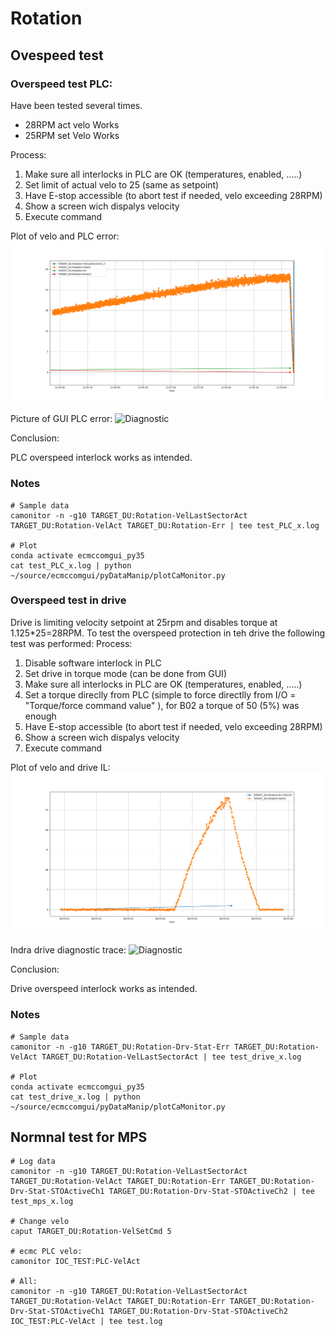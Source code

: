 # Rotation


## Ovespeed test
### Overspeed test PLC:
Have been tested several times.
* 28RPM act velo Works
* 25RPM set Velo Works

Process:
1. Make sure all interlocks in PLC are OK (temperatures, enabled, .....)
2. Set limit of actual velo to 25 (same as setpoint) 
3. Have E-stop accessible (to abort test if needed, velo exceeding 28RPM)
4. Show a screen wich dispalys velocity
5. Execute command


Plot of velo and PLC error:
![Results](overspeedIL_plc_plot.png)

Picture of GUI PLC error:
![Diagnostic](plcOverspeedILDiag.jpeg)


Conclusion:

PLC overspeed interlock works as intended.

### Notes
```
# Sample data
camonitor -n -g10 TARGET_DU:Rotation-VelLastSectorAct TARGET_DU:Rotation-VelAct TARGET_DU:Rotation-Err | tee test_PLC_x.log

# Plot
conda activate ecmccomgui_py35
cat test_PLC_x.log | python ~/source/ecmccomgui/pyDataManip/plotCaMonitor.py 
```

### Overspeed test in drive
Drive is limiting velocity setpoint at 25rpm and disables torque at 1.125*25=28RPM.
To test the overspeed protection in teh drive the following test was performed:
Process:
1. Disable software interlock in PLC
2. Set drive in torque mode (can be done from GUI)
3. Make sure all interlocks in PLC are OK (temperatures, enabled, .....)
4. Set a torque direclly from PLC (simple to force directlly from I/O = "Torque/force command value" ), for B02 a torque of 50 (5%) was enough
5. Have E-stop accessible (to abort test if needed, velo exceeding 28RPM)
6. Show a screen wich dispalys velocity
7. Execute command

Plot of velo and drive IL:
![Results](overspeedIL_drive_plot.png)

Indra drive diagnostic trace:
![Diagnostic](driveOverspeedILDiag.jpeg)

Conclusion:

Drive overspeed interlock works as intended.

### Notes
```
# Sample data
camonitor -n -g10 TARGET_DU:Rotation-Drv-Stat-Err TARGET_DU:Rotation-VelAct TARGET_DU:Rotation-VelLastSectorAct | tee test_drive_x.log

# Plot
conda activate ecmccomgui_py35
cat test_drive_x.log | python ~/source/ecmccomgui/pyDataManip/plotCaMonitor.py 

``` 

## Normnal test for MPS

``` 
# Log data
camonitor -n -g10 TARGET_DU:Rotation-VelLastSectorAct TARGET_DU:Rotation-VelAct TARGET_DU:Rotation-Err TARGET_DU:Rotation-Drv-Stat-STOActiveCh1 TARGET_DU:Rotation-Drv-Stat-STOActiveCh2 | tee test_mps_x.log

# Change velo
caput TARGET_DU:Rotation-VelSetCmd 5

# ecmc PLC velo:
camonitor IOC_TEST:PLC-VelAct

# All:
camonitor -n -g10 TARGET_DU:Rotation-VelLastSectorAct TARGET_DU:Rotation-VelAct TARGET_DU:Rotation-Err TARGET_DU:Rotation-Drv-Stat-STOActiveCh1 TARGET_DU:Rotation-Drv-Stat-STOActiveCh2 IOC_TEST:PLC-VelAct | tee test.log
``` 





